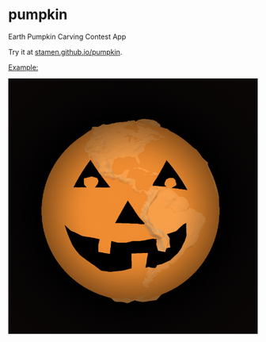 # pumpkin
Earth Pumpkin Carving Contest App

Try it at [stamen.github.io/pumpkin](https://stamen.github.io/pumpkin).

[Example:](https://stamen.github.io/pumpkin/?carving=pgAEAQ73%252BewKgPrfAtfJZu%252BW0AGglHCfkwSnthawsRTXoQeQkB3P1wGwiBGwhRKQrAOwlS7ougiA2i3fhA3QlA%252FXvxavyASn7hTfwxHv3RqQ5W3XmgGn%252Fb4B0KTaAQEPnuPuA9%252BCxQHopYwBkOm%252FAairhgHXjd4Bp6GBAaiSCYDZJbC0E7j4AZDGC8eRA6jZG%252F%252BaEKjkD%252B%252FkIL%252BiAbenHLfXDLfLEI%252BTHIfvAd%252F7D7bBC5fdCLXiZKCZAo6TA%252FCmCwEEhbqxAaf9c9%252BjVt%252FElgHw%252BMABl5UHj9Vq%252BNmdAQEt9cn4A%252F%252FxogHGpzan%252BinwwCyX%252FQ7Ijjb3jRi4oljnlQzwxDP16QrniRD%252Fiiavtgqv9DiI7l3PqhCY5RammmKQninlyguo0kfXBLjFK47GC5DmQ%252FjSAYiRMdj8Cqi8LcC%252FCK7vEPeOUvicd%252BjEDef6LciEY%252BjzQNC0FYijK7C2I9CIE%252FaVDcjCFJDPCOCABr%252F3H4j2B%252F%252FtN4eeA5WvKN%252BnEv%252FtN8%252B0FcfLKqe%252FLO%252BiNs%252FQRqe3Hqe0ON2ZBufeLu%252FuDP%252BsI7XdCojpA47Ue9fAggGvxQXw9gGfu3z%252FqE7%252FixWvwXuXgA7fjVXYsQqfjy%252FogCzfkjLokibP7jy2gTG3jhy4nCiHnRTojyfN5Sbo2JQB#1.51/-2.5/-86.3)

![Example](example.png?raw=true)
